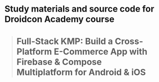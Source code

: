 # Study materials and source code for **Droidcon Academy** course 
> # Full-Stack KMP: Build a Cross-Platform E-Commerce App with Firebase & Compose Multiplatform for Android & iOS
